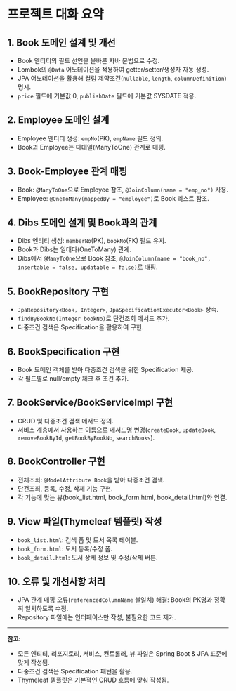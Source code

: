 # 프로젝트 대화 요약

## 1. Book 도메인 설계 및 개선
- Book 엔티티의 필드 선언을 올바른 자바 문법으로 수정.
- Lombok의 `@Data` 어노테이션을 적용하여 getter/setter/생성자 자동 생성.
- JPA 어노테이션을 활용해 컬럼 제약조건(`nullable`, `length`, `columnDefinition`) 명시.
- `price` 필드에 기본값 0, `publishDate` 필드에 기본값 SYSDATE 적용.

## 2. Employee 도메인 설계
- Employee 엔티티 생성: `empNo`(PK), `empName` 필드 정의.
- Book과 Employee는 다대일(ManyToOne) 관계로 매핑.

## 3. Book-Employee 관계 매핑
- Book: `@ManyToOne`으로 Employee 참조, `@JoinColumn(name = "emp_no")` 사용.
- Employee: `@OneToMany(mappedBy = "employee")`로 Book 리스트 참조.

## 4. Dibs 도메인 설계 및 Book과의 관계
- Dibs 엔티티 생성: `memberNo`(PK), `bookNo`(FK) 필드 유지.
- Book과 Dibs는 일대다(OneToMany) 관계.
- Dibs에서 `@ManyToOne`으로 Book 참조, `@JoinColumn(name = "book_no", insertable = false, updatable = false)`로 매핑.

## 5. BookRepository 구현
- `JpaRepository<Book, Integer>`, `JpaSpecificationExecutor<Book>` 상속.
- `findByBookNo(Integer bookNo)`로 단건조회 메서드 추가.
- 다중조건 검색은 Specification을 활용하여 구현.

## 6. BookSpecification 구현
- Book 도메인 객체를 받아 다중조건 검색을 위한 Specification 제공.
- 각 필드별로 null/empty 체크 후 조건 추가.

## 7. BookService/BookServiceImpl 구현
- CRUD 및 다중조건 검색 메서드 정의.
- 서비스 계층에서 사용하는 이름으로 메서드명 변경(`createBook`, `updateBook`, `removeBookById`, `getBookByBookNo`, `searchBooks`).

## 8. BookController 구현
- 전체조회: `@ModelAttribute Book`을 받아 다중조건 검색.
- 단건조회, 등록, 수정, 삭제 기능 구현.
- 각 기능에 맞는 뷰(book_list.html, book_form.html, book_detail.html)와 연결.

## 9. View 파일(Thymeleaf 템플릿) 작성
- `book_list.html`: 검색 폼 및 도서 목록 테이블.
- `book_form.html`: 도서 등록/수정 폼.
- `book_detail.html`: 도서 상세 정보 및 수정/삭제 버튼.

## 10. 오류 및 개선사항 처리
- JPA 관계 매핑 오류(`referencedColumnName` 불일치) 해결: Book의 PK명과 정확히 일치하도록 수정.
- Repository 파일에는 인터페이스만 작성, 불필요한 코드 제거.

---

**참고:**  
- 모든 엔티티, 리포지토리, 서비스, 컨트롤러, 뷰 파일은 Spring Boot & JPA 표준에 맞게 작성됨.
- 다중조건 검색은 Specification 패턴을 활용.
- Thymeleaf 템플릿은 기본적인 CRUD 흐름에 맞춰 작성됨.
